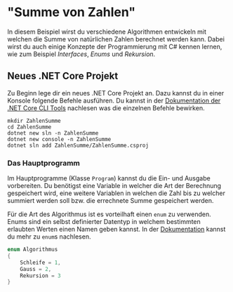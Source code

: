 # "Summe von Zahlen"

In diesem Beispiel wirst du verschiedene Algorithmen entwickeln mit welchen die Summe von natürlichen Zahlen berechnet werden kann. Dabei wirst du auch einige Konzepte der Programmierung mit C# kennen lernen, wie zum Beispiel _Interfaces_, _Enums_ und _Rekursion_.

## Neues .NET Core Projekt
Zu Beginn lege dir ein neues .NET Core Projekt an. Dazu kannst du in einer Konsole folgende Befehle ausführen. Du kannst in der [Dokumentation der .NET Core CLI Tools][dotnet-cli-tools] nachlesen was die einzelnen Befehle bewirken.

```shell
mkdir ZahlenSumme
cd ZahlenSumme
dotnet new sln -n ZahlenSumme
dotnet new console -n ZahlenSumme
dotnet sln add ZahlenSumme/ZahlenSumme.csproj
```

### Das Hauptprogramm

Im Hauptprogramme (Klasse ```Program```) kannst du die Ein- und Ausgabe vorbereiten. Du benötigst eine Variable in welcher die Art der Berechnung gespeichert wird, eine weitere Variablen in welchen die Zahl bis zu welcher summiert werden soll bzw. die errechnete Summe gespeichert werden.

Für die Art des Algorithmus ist es vorteilhaft einen ```enum``` zu verwenden. Enums sind ein selbst definierter Datentyp in welchem bestimmten erlaubten Werten einen Namen geben kannst. In der [Dokumentation][dotnet-csharp-enum] kannst du mehr zu ```enum```s nachlesen.

```csharp
enum Algorithmus
{
    Schleife = 1,
    Gauss = 2,
    Rekursion = 3
}
``` 

[dotnet-cli-tools]: https://docs.microsoft.com/en-us/dotnet/core/tools/?tabs=netcore2x
[dotnet-csharp-enum]: https://docs.microsoft.com/en-us/dotnet/csharp/language-reference/keywords/enum